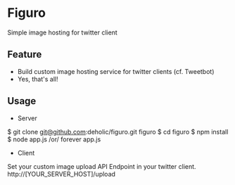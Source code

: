 # Figuro

Simple image hosting for twitter client

## Feature

- Build custom image hosting service for twitter clients (cf. Tweetbot)
- Yes, that's all!

## Usage

- Server

$ git clone git@github.com:deholic/figuro.git figuro
$ cd figuro
$ npm install
$ node app.js /or/ forever app.js

- Client

Set your custom image upload API Endpoint in your twitter client.
http://[YOUR_SERVER_HOST]/upload
